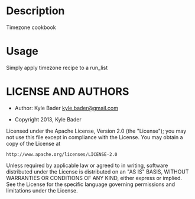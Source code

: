 Description
===========

Timezone cookbook

Usage
=====

Simply apply timezone recipe to a run\_list

LICENSE AND AUTHORS
===================

* Author: Kyle Bader <kyle.bader@gmail.com>

* Copyright 2013, Kyle Bader

Licensed under the Apache License, Version 2.0 (the "License");
you may not use this file except in compliance with the License.
You may obtain a copy of the License at

    http://www.apache.org/licenses/LICENSE-2.0

 Unless required by applicable law or agreed to in writing, software
 distributed under the License is distributed on an "AS IS" BASIS,
 WITHOUT WARRANTIES OR CONDITIONS OF ANY KIND, either express or implied.
 See the License for the specific language governing permissions and
 limitations under the License.
